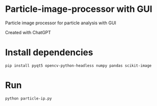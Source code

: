 # Particle-image-processor with GUI
Particle image processor for particle analysis with GUI

Created with ChatGPT

# Install dependencies
`pip install pyqt5 opencv-python-headless numpy pandas scikit-image`

# Run
`python particle-ip.py`

